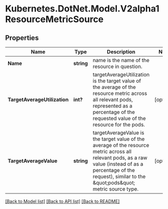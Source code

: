 # Kubernetes.DotNet.Model.V2alpha1ResourceMetricSource
## Properties

Name | Type | Description | Notes
------------ | ------------- | ------------- | -------------
**Name** | **string** | name is the name of the resource in question. | 
**TargetAverageUtilization** | **int?** | targetAverageUtilization is the target value of the average of the resource metric across all relevant pods, represented as a percentage of the requested value of the resource for the pods. | [optional] 
**TargetAverageValue** | **string** | targetAverageValue is the target value of the average of the resource metric across all relevant pods, as a raw value (instead of as a percentage of the request), similar to the \&quot;pods\&quot; metric source type. | [optional] 

[[Back to Model list]](../README.md#documentation-for-models) [[Back to API list]](../README.md#documentation-for-api-endpoints) [[Back to README]](../README.md)

